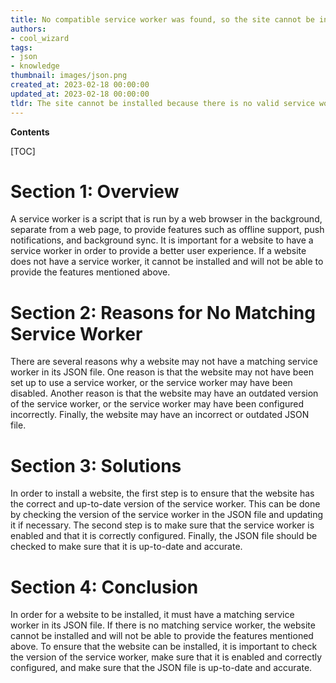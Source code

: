```yaml
---
title: No compatible service worker was found, so the site cannot be installed
authors:
- cool_wizard
tags:
- json
- knowledge
thumbnail: images/json.png
created_at: 2023-02-18 00:00:00
updated_at: 2023-02-18 00:00:00
tldr: The site cannot be installed because there is no valid service worker registered in the JSON.
---
```


**Contents**

[TOC]

# Section 1: Overview

A service worker is a script that is run by a web browser in the background, separate from a web page, to provide features such as offline support, push notifications, and background sync. It is important for a website to have a service worker in order to provide a better user experience. If a website does not have a service worker, it cannot be installed and will not be able to provide the features mentioned above.

# Section 2: Reasons for No Matching Service Worker

There are several reasons why a website may not have a matching service worker in its JSON file. One reason is that the website may not have been set up to use a service worker, or the service worker may have been disabled. Another reason is that the website may have an outdated version of the service worker, or the service worker may have been configured incorrectly. Finally, the website may have an incorrect or outdated JSON file.

# Section 3: Solutions

In order to install a website, the first step is to ensure that the website has the correct and up-to-date version of the service worker. This can be done by checking the version of the service worker in the JSON file and updating it if necessary. The second step is to make sure that the service worker is enabled and that it is correctly configured. Finally, the JSON file should be checked to make sure that it is up-to-date and accurate.

# Section 4: Conclusion

In order for a website to be installed, it must have a matching service worker in its JSON file. If there is no matching service worker, the website cannot be installed and will not be able to provide the features mentioned above. To ensure that the website can be installed, it is important to check the version of the service worker, make sure that it is enabled and correctly configured, and make sure that the JSON file is up-to-date and accurate.
